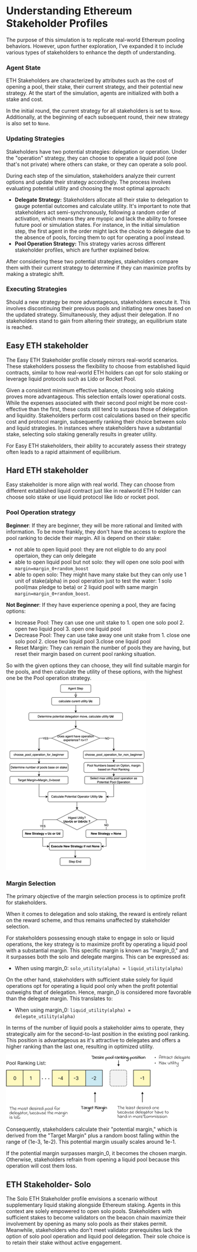 # Understanding Ethereum Stakeholder Profiles

The purpose of this simulation is to replicate real-world Ethereum pooling behaviors. However, upon further exploration, I've expanded it to include various types of stakeholders to enhance the depth of understanding.

### Agent State

ETH Stakeholders are characterized by attributes such as the cost of opening a pool, their stake, their current strategy, and their potential new strategy. At the start of the simulation, agents are initialized with both a stake and cost.

In the initial round, the current strategy for all stakeholders is set to `None`. Additionally, at the beginning of each subsequent round, their new strategy is also set to `None`.

### Updating Strategies

Stakeholders have two potential strategies: delegation or operation. Under the "operation" strategy, they can choose to operate a liquid pool (one that's not private) where others can stake, or they can operate a solo pool.

During each step of the simulation, stakeholders analyze their current options and update their strategy accordingly. The process involves evaluating potential utility and choosing the most optimal approach:

- **Delegate Strategy:** Stakeholders allocate all their stake to delegation to gauge potential outcomes and calculate utility. It's important to note that stakeholders act semi-synchronously, following a random order of activation, which means they are myopic and lack the ability to foresee future pool or simulation states. For instance, in the initial simulation step, the first agent in the order might lack the choice to delegate due to the absence of pools, forcing them to opt for operating a pool instead.
- **Pool Operation Strategy:** This strategy varies across different stakeholder profiles, which are further explained below.

After considering these two potential strategies, stakeholders compare them with their current strategy to determine if they can maximize profits by making a strategic shift.

### Executing Strategies

Should a new strategy be more advantageous, stakeholders execute it. This involves discontinuing their previous pools and initiating new ones based on the updated strategy. Simultaneously, they adjust their delegation. If no stakeholders stand to gain from altering their strategy, an equilibrium state is reached.





## Easy ETH stakeholder

The Easy ETH Stakeholder profile closely mirrors real-world scenarios. These stakeholders possess the flexibility to choose from established liquid contracts, similar to how real-world ETH holders can opt for solo staking or leverage liquid protocols such as Lido or Rocket Pool.

Given a consistent minimum effective balance, choosing solo staking proves more advantageous. This selection entails lower operational costs. While the expenses associated with their second pool might be more cost-effective than the first, these costs still tend to surpass those of delegation and liquidity. Stakeholders perform cost calculations based on their specific cost and protocol margin, subsequently ranking their choice between solo and liquid strategies. In instances where stakeholders have a substantial stake, selecting solo staking generally results in greater utility.

For Easy ETH stakeholders, their ability to accurately assess their strategy often leads to a rapid attainment of equilibrium.



## Hard ETH stakeholder 

Easy stakeholder is more align with real world. They can choose from different extablished liquid contract just like in realworld ETH holder can choose solo stake or use liquid protocol like lido or rocket pool. 

### Pool Operation strategy

**Beginner**: If they are beginner, they will be more rational and limited with information. To be more frankly, they don't have the access to explore the pool ranking to decide their margin.  All is depend on their stake:

- not able to open liquid pool: they are not eligble to do any pool opertaion, they can only delegate
- able to open liquid pool but not solo: they will open one solo pool with `margin=margin_0+random_boost` 
- able to open solo:  They might have many stake but they can only use 1 unit of stake(alpha) in pool operation just to test the water: 1 solo pool(max pledge to beta) or 2 liquid pool with same margin `margin=margin_0+random_boost`.

**Not Beginner**: If they have experience opening a pool, they are facing options:

- Increase Pool: They can use one unit stake to 1. open one solo pool 2. open two liquid pool 3. open one liquid pool
- Decrease Pool: They can use take away one unit stake from 1. close one solo pool 2. close two liquid pool 3.close one liquid pool
- Reset Margin: They can remain the number of pools they are having, but reset their margin based on current pool ranking situation.

So with the given options they can choose, they will find suitable margin for the pools, and then calculate the utility of these options, with the highest one be the Pool operation strategy.
<img src="img/flow.drawio (2).png" alt="Alt text" style="zoom:50%;" />


### Margin Selection

The primary objective of the margin selection process is to optimize profit for stakeholders.

When it comes to delegation and solo staking, the reward is entirely reliant on the reward scheme, and thus remains unaffected by stakeholder selection.

For stakeholders possessing enough stake to engage in solo or liquid operations, the key strategy is to maximize profit by operating a liquid pool with a substantial margin. This specific margin is known as "margin_0," and it surpasses both the solo and delegate margins. This can be expressed as:

- When using margin_0: `solo_utility(alpha) = liquid_utility(alpha)`

On the other hand, stakeholders with sufficient stake solely for liquid operations opt for operating a liquid pool only when the profit potential outweighs that of delegation. Hence, margin_0 is considered more favorable than the delegate margin. This translates to:

- When using margin_0: `liquid_utility(alpha) = delegate_utility(alpha)`

In terms of the number of liquid pools a stakeholder aims to operate, they strategically aim for the second-to-last position in the existing pool ranking. This position is advantageous as it's attractive to delegates and offers a higher ranking than the last one, resulting in optimized utility.

<img src="img/Find_Margin.png" alt="Find_Margin" style="zoom:70%;" />

Consequently, stakeholders calculate their "potential margin," which is derived from the "Target Margin" plus a random boost falling within the range of (1e-3, 1e-2). This potential margin usually scales around 1e-1.

If the potential margin surpasses margin_0, it becomes the chosen margin. Otherwise, stakeholders refrain from opening a liquid pool because this operation will cost them loss.



## ETH Stakeholder- Solo

The Solo ETH Stakeholder profile envisions a scenario without supplementary liquid staking alongside Ethereum staking. Agents in this context are solely empowered to open solo pools. Stakeholders with sufficient stakes to become validators on the beacon chain maximize their involvement by opening as many solo pools as their stakes permit. Meanwhile, stakeholders who don't meet validator prerequisites lack the option of solo pool operation and liquid pool delegation. Their sole choice is to retain their stake without active engagement.
